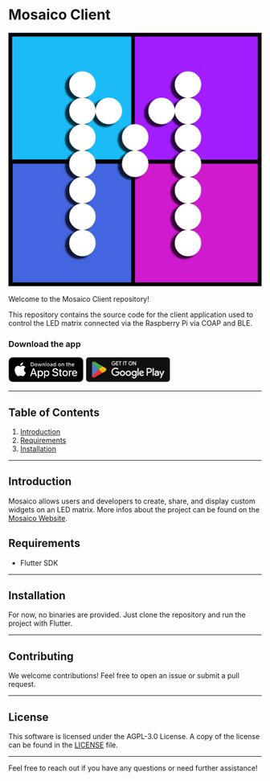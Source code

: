 # Mosaico Client

![Mosaico Logo](./icon.png)

Welcome to the Mosaico Client repository! 

This repository contains the source code for the client application used to 
control the LED matrix connected via the Raspberry Pi via COAP and BLE.


### Download the app
[<img src="assets/app-store.svg" height="50">](https://apps.apple.com/us/app/mosaico-control/id6670337285)
[<img src="assets/google-play.svg" height="50">]()


---

## Table of Contents

1. [Introduction](#introduction)
2. [Requirements](#requirements)
3. [Installation](#installation)
---

## Introduction
Mosaico allows users and developers to create, share, and display custom widgets on an LED matrix.
More infos about the project can be found on the [Mosaico Website](https://mosaico.murkrowdev.org).


## Requirements
- Flutter SDK

---

## Installation
For now, no binaries are provided. Just clone the repository and run the project with Flutter.

---

## Contributing

We welcome contributions! Feel free to open an issue or submit a pull request.

---

## License

This software is licensed under the AGPL-3.0 License. A copy of the license can be found in the [LICENSE](./LICENSE) file.

---

Feel free to reach out if you have any questions or need further assistance!